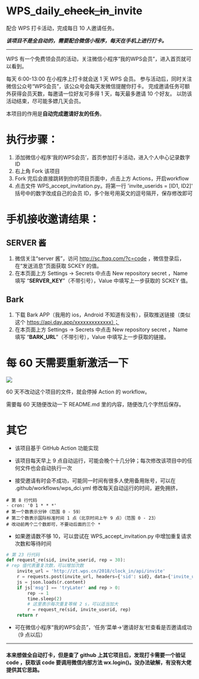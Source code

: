 # WPS_daily_~~check_in~~_invite

配合 WPS 打卡活动，完成每日 10 人邀请任务。

***该项目不是全自动的，需要配合微信小程序，每天在手机上进行打卡。***

---
WPS 有一个免费领会员的活动，关注微信小程序“我的WPS会员”，进入首页就可以看到。

每天 6:00-13:00 在小程序上打卡就会送 1 天 WPS 会员。
参与活动后，同时关注微信公众号“WPS会员”，该公众号会每天发微信提醒你打卡。
完成邀请任务可额外获得会员天数，每邀请一位好友可多得 1 天，每天最多邀请 10 个好友。
以防该活动结束，尽可能多嫖几天会员。

本项目的作用是**自动完成邀请好友的任务**。

# 执行步骤：
1. 添加微信小程序‘我的WPS会员’，首页参加打卡活动，进入个人中心记录数字 ID
2. 右上角 Fork 该项目
3. Fork 完后会直接跳转到你的项目页面中，点击上方 Actions，开启workflow
4. 点击文件 WPS_accept_invitation.py。将第一行 'invite_userids = [ID1, ID2]' 括号中的数字改成自己的会员 ID，多个账号用英文的逗号隔开，保存修改即可

# 手机接收邀请结果：
## SERVER 酱
1. 微信关注“server 酱”，访问 http://sc.ftqq.com/?c=code ，微信登录后，在“发送消息”页面获取 SCKEY 的值。
2. 在本页面上方 Settings → Secrets 中点击 New repository secret ，Name 填写 “**SERVER_KEY**”（不带引号），Value 中填写上一步获取的 SCKEY 值。

## Bark
1. 下载 Bark APP（我用的 ios，Android 不知道有没有），获取推送链接（类似这个 https://api.day.app/xxxxxxxxxxxxx）；
2. 在本页面上方 Settings → Secrets 中点击 New repository secret ，Name 填写 “**BARK_URL**”（不带引号），Value 中填写上一步获取的链接。

# 每 60 天需要重新激活一下
![](https://user-images.githubusercontent.com/30107520/108630795-9f885200-74a1-11eb-85b3-7e9386f7fa05.jpg)  

60 天不改动这个项目的文件，就会停掉 Action 的 workflow。

需要每 60 天随便改动一下 README.md 里的内容，随便改几个字然后保存。

# 其它
- 该项目基于 GitHub Action 功能实现

- 该项目每天早上 9 点自动运行，可能会晚个十几分钟；每次修改该项目中的任何文件也会自动执行一次
- 接受邀请有时会不成功，可能同一时间有很多人使用备用账号，可以在 .github/workflows/wps_dci.yml 修改每天自动运行的时间，避免拥挤，
```
# 第 8 行代码
- cron: '0 1 * * *'
# 第一个数表示分钟（范围 0 - 59）
# 第二个数表示国际标准时间 1 点（北京时间上午 9 点）（范围 0 - 23）
# 改动前两个二个数即可，不要动后面的三个 *
```
- 如果邀请数不够 10，可以尝试在 WPS_accept_invitation.py 中增加重复请求次数和等待时间
```python
# 第 23 行代码
def request_re(sid, invite_userid, rep = 30):
# rep 值代表重复次数，可以增加次数
    invite_url = 'http://zt.wps.cn/2018/clock_in/api/invite'
    r = requests.post(invite_url, headers={'sid': sid}, data={'invite_userid': invite_userid})
    js = json.loads(r.content)
    if js['msg'] == 'tryLater' and rep > 0:
        rep -= 1
        time.sleep(2)
        # 这里表示每次重复等候 2 s，可以适当加大
        r = request_re(sid, invite_userid, rep)
    return r
```
- 可在微信小程序“我的WPS会员”，‘任务’菜单->‘邀请好友’栏查看是否邀请成功（9 点以后）

---
#### 本来想做全自动打卡，但是查了 github 上其它项目后，发现打卡需要一个验证 code ，获取该 code 要调用微信内部方法 wx.login()。没办法破解，有没有大佬提供其它思路。
